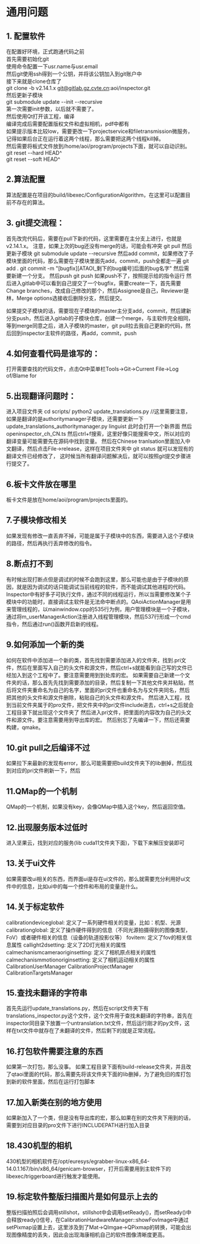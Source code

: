 # 通用问题
## 1. 配置软件
在配置好环境，正式跑通代码之前  
首先需要初始化git  
使用命令配置一下usr.name与usr.email  
然后git使用ssh得到一个公钥，并将该公钥加入到git账户中  
接下来就是clone仓库了  
git clone -b v2.14.1.x git@gitlab.gz.cvte.cn:aoi/inspector.git  
然后更新子模块  
git submodule update --init --recursive  
第一次需要init参数，以后就不需要了。  
然后使用Qt打开该工程，编译  
编译完成后需要配置版权文件和虚拟相机，pdf中都有  
如果提示版本比较low，需要更改一下projectservice和filetransmission微服务，记得如果后台正在运行着这两个线程，那么需要把这两个线程kill掉。  
然后需要将板式文件放到/home/aoi/program/projects下面，就可以自动识别。  
git reset --hard HEAD^  
git reset --soft HEAD^  
## 2.算法配置
算法配置是在项目的build/libexec/ConfigurationAlgorithm，在这里可以配置目前不存在的算法。
## 3. git提交流程：
首先改完代码后，需要在pull下新的代码，这里需要在主分支上进行，也就是v2.14.1.x。
注意，如果上次的bug还没有merge的话，可能会有冲突
git pull
然后更新子模块
git submodule update --recursive
然后add commit，如果修改了子模块里面的代码，那么需要在子模块里面先add，commit，push全都走一遍
git add .
git commit -m "[bugfix][ATAOI_剩下的bug编号]后面的bug名字"
然后需要新建一个分支。
然后push
git push
如果push不了，按照提示给的指令运行
然后进入gitlab中可以看到自己提交了一个bugfix，需要create一下，首先需要Change branches，改成自己修改的那个，然后Assignee是自己，Reviewer是林，Merge options选接收后删除分支，然后提交。

如果提交子模块的话，需要现在子模块的master主分支add，commit，然后建新分支push，然后进入gitlab的子模块仓库，创建一个merge，与主软件完全相同，等到merge同意之后，进入子模块的master，git pull拉去我自己更新的代码，然后回到inspector主软件的路径，再add，commit，push





## 4.如何查看代码是谁写的：
打开需要查找的代码文件，点击Qt中菜单栏Tools->Git->Current File->Log of/Blame for






## 5.出现翻译问题时：
进入项目文件夹
cd scripts/
python2 update_translations.py		//这里需要注意，如果是翻译的是authoritymanager子模块，还需要更新一下update_translations_authoritymanager.py
linguist
此时会打开一个新界面
然后openinspector_ch_CN.ts
然后ctrl+f搜索，这里好像只能搜索中文，所以对应的翻译变量可能需要先在源码中找到变量。
然后在Chinese tranlsation里面加入中文翻译，然后点击File->release，这样在项目文件夹中
git status
就可以发现有的翻译文件已经修改了，
这时候当所有翻译问题解决后，就可以按照git提交步骤进行提交了。




## 6.板卡文件放在哪里
板卡文件是放在home/aoi/program/projects里面的。



## 7.子模块修改相关
如果发现有修改一直丢弃不掉，可能是属于子模块中的东西，需要进入这个子模块的路径，然后再执行丢弃修改的指令。


## 8.断点打不到
有时候出现打断点但是调试的时候不会跑到这里，那么可能也是由于子模块的原因，就是因为调试的话只能调试当前线程的软件，而不能调试其他进程的代码。Inspector中有好多子可执行文件，通过不同的线程运行，所以当需要修改某个子模块中的功能时，直接调试主软件是无法命中断点的。QAoiActionManager是用来管理线程的，以mainwindow.cpp的535行为例，用户管理模块是一个子模块，通过将m_userManagerAction注册进入线程管理模块，然后537行形成一个cmd指令，然后通过run()函数开启新的线程。





## 9.如何添加一个新的类
如何在软件中添加进一个新的类，首先找到需要添加进入的文件夹，找到.pri文件，然后在里面写入自己的头文件和源文件，然后ctrl+s就能看到自己写的文件已经加入到这个工程中了。要注意需要用到到处库的宏。
如果需要自己新建一个文件夹的话，那么首先先找到需要添加的目录，然后复制一下其他文件夹并粘贴，然后将文件夹重命名为自己的名字，里面的pri文件也重命名为与文件夹同名，然后把其他的头文件和源文件删除，粘贴自己的头文件和源文件。
然后进入工程，找到当前文件夹属于的pro文件，把文件夹中的pri文件include进去，ctrl+s之后就会工程目录下就出现这个文件夹了
然后进入pri文件，把里面的内容改为自己的头文件和源文件。要注意需要用到导出库的宏。
然后别忘了先编译一下，然后还需要构建，qmake。







## 10.git pull之后编译不过
如果拉下来最新的发现有error，那么可能需要把build文件夹下的lib删掉，然后找到对应的pri文件刷新一下，然后



## 11.QMap的一个机制
QMap的一个机制，如果没有key，会像QMap中插入这个key，然后返回空值。



## 12.出现服务版本过低时
进入坚果云，找到对应的服务(lib cuda11文件夹下面)，下载下来解压安装即可


## 13.关于ui文件
如果需要改ui相关的东西，而界面ui是存在ui文件的，那么就需要充分利用好ui文件中的信息，比如ui中的每一个控件和布局的变量是什么。


## 14.关于标定软件
calibrationdeviceglobal: 定义了一系列硬件相关的变量，比如：机型、光源
calibrationglobal: 定义了操作硬件得到的信息（不同光源拍摄得到的图像类型，FoV）或者硬件相关的信息（设备的轨道投影仪等）
fovitem: 定义了fov的相关信息属性
callight2dsetting: 定义了2D灯光相关的属性
calmechanismcameraoriginsetting: 定义了相机原点相关的属性
calmechanismmotionoriginsetting: 定义了相机运动相关的属性
CalibrationUserManager
CalibrationProjectManager
CalibrationTargetsManager



## 15.查找未翻译的字符串
首先先运行update_translations.py，然后在script文件夹下有translations_inspector.py这个文件，这个文件用于查找未翻译的字符串，首先在inspector同目录下放置一个untranslation.txt文件，然后运行刚才的py文件，这样在txt文件中就存在了未翻译的文件，然后剩下的就是正常流程。




## 16.打包软件需要注意的东西
如果第一次打包，那么没事。
如果工程目录下面有build-release文件夹，并且改了qtaoi里面的代码，那么需要先将该文件夹下面的lib删掉，为了避免旧的库打包到新的软件里面，然后在运行打包脚本






## 17.加入新类在别的地方使用
如果新加入了一个类，但是没有导出库的宏，那么如果在别的文件夹下用到的话，需要到对应目录的pro文件下进行INCLUDEPATH进行加入目录



## 18.430机型的相机
430机型的相机软件在/opt/euresys/egrabber-linux-x86_64-14.0.1.167/bin/x86_64/genicam-browser，打开后需要用到主软件下的libexec/triggerboard进行触发才能使用。




## 19.标定软件整版扫描图片是如何显示上去的
整版扫描拍照后会调用stillshot，stillshot中会调用setReady()，而setReady()中会释放ready()信号，在CalibrationHardwareManager::showFovImage中通过setPixmap设置上去，这里涉及到了Mat->QImgae->QPixmap的转换，可能会出现图像精度的丢失，因此会出现海康相机自己的软件图像清晰度更高。